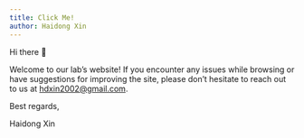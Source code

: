 ```yaml
---
title: Click Me!
author: Haidong Xin
---
```


Hi there 👋

Welcome to our lab’s website! If you encounter any issues while browsing or have suggestions for improving the site, please don’t hesitate to reach out to us at [hdxin2002@gmail.com](mailto://hdxin2002@gmail.com).

Best regards,

Haidong Xin

